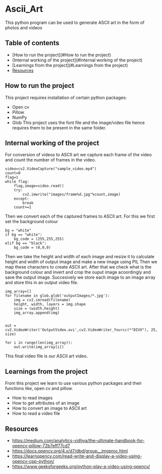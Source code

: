 # Ascii_Art
This python program can be used to generate ASCII art in the form of photos and videos
## Table of contents
* [How to run the project](#How to run the project)
* [Internal working of the project](#Internal working of the project)
* [Learnings from the project](#Learnings from the project)
* [Resources](#Resources)

## How to run the project
This project requires installation of certain python packages:
* Open cv
* Pillow
* NumPy
* Glob
This project uses the font file and the image/video file hence requires them to be present in the same folder.
	
## Internal working of the project 
For conversion of videos to ASCII art we capture each frame of the video and count the number of frames in the video.
```
video=cv2.VideoCapture("sample_video.mp4")
count=0
flag=1
while flag:
    flag,image=video.read()
    try:
        cv2.imwrite("images/frame%d.jpg"%count,image)
    except:
        break
    count+=1
```
Then we convert each of the captured frames to ASCII art.
For this we first set the background colour
```
bg = "white"
if bg == "white":
    bg_code = (255,255,255)
elif bg == "black":
    bg_code = (0,0,0)
```
Then we take the height and width of each image and resize it to calculate height and width of output image and make a new image using PIL
Then we map these characters to create ASCII art.
After that we check what is the background colour and invert and crop the ouput image acoordingly and save the output image.
Succesively we store each image to an image array and store this in an output video file.
```
img_array=[]
for filename in glob.glob('outputImages/*.jpg'):
    img = cv2.imread(filename)
    height, width, layers = img.shape
    size = (width,height)
    img_array.append(img)


out = cv2.VideoWriter('OutputVideo.avi',cv2.VideoWriter_fourcc(*"DIVX"), 25, size)
 
for i in range(len(img_array)):
    out.write(img_array[i])
```
This final video file is our ASCII art video.
## Learnings from the project
From this project we learn to use various python packages and their functions like, open cv and pillow.
* How to read images
* How to get attributes of an image
* How to convert an image to ASCII art
* How to read a video file

## Resources
* https://medium.com/analytics-vidhya/the-ultimate-handbook-for-opencv-pillow-72b7eff77cd7
* https://docs.opencv.org/4.x/d7/dbd/group__imgproc.html
* https://learnopencv.com/read-write-and-display-a-video-using-opencv-cpp-python/
* https://www.geeksforgeeks.org/python-play-a-video-using-opencv/
